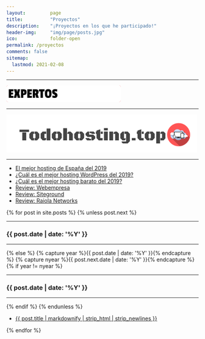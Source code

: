 ```yaml
---
layout:         page
title:          "Proyectos"
description:    "¡Proyectos en los que he participado!"
header-img:     "img/page/posts.jpg"
ico:            folder-open
permalink: /proyectos
comments: false
sitemap:
  lastmod: 2021-02-08
---
```

<hr />
<a itemprop="url" href="https://expertospcgaming.com/" target="_blank"><span itemprop="name headline"><img src="/img/page/img_posts/expertospcgaming.png" alt="Expertos PC Gaming" style="border: 0px solid #333; display: inline; background-color:#ed4250; border-radius:5px;" /></a>
<hr />
<img src="/img/page/img_posts/todo_hosting.png" alt="SEO para Nichos" style="border: 0px solid #333; display: inline;" />
<hr />
<article itemscope itemtype="http://schema.org/Article">
  <ul class="row">
    <li class="col-sm-9">
      <a itemprop="url" href="https://todohosting.top/mejor-hosting-espana/" target="_blank"><span itemprop="name headline">El mejor hosting de España del 2019</span></a>
    </li>
    <li class="col-sm-9">
      <a itemprop="url" href="https://todohosting.top/mejor-hosting-wordpress/" target="_blank"><span itemprop="name headline">¿Cuál es el mejor hosting WordPress del 2019?</span></a>
    </li>
    <li class="col-sm-9">
      <a itemprop="url" href="https://todohosting.top/mejor-hosting-barato/" target="_blank"><span itemprop="name headline">¿Cuál es el mejor hosting barato del 2019?</span></a>
    </li>
    <li class="col-sm-9">
      <a itemprop="url" href="https://todohosting.top/webempresa/" target="_blank"><span itemprop="name headline">Review: Webempresa</span></a>
    </li>
    <li class="col-sm-9">
      <a itemprop="url" href="https://todohosting.top/siteground/" target="_blank"><span itemprop="name headline">Review: Siteground</span></a>
    </li>
    <li class="col-sm-9">
      <a itemprop="url" href="https://todohosting.top/raiola-networks/" target="_blank"><span itemprop="name headline">Review: Raiola Networks</span></a>
    </li>
  </ul>
</article>
<!-- Separador -->
{% for post in site.posts %}
  {% unless post.next %}
    <hr />
    <h3 id="{{ post.date | date: '%Y' }}" class="section-heading">{{ post.date | date: '%Y' }}</h3>
    <hr />
  {% else %}
    {% capture year %}{{ post.date | date: '%Y' }}{% endcapture %}
    {% capture nyear %}{{ post.next.date | date: '%Y' }}{% endcapture %}
    {% if year != nyear %}
      <hr />
      <h3 id="{{ post.date | date: '%Y' }}" class="section-heading">{{ post.date | date: '%Y' }}</h3>
      <hr />
    {% endif %}
  {% endunless %}
  <article itemscope itemtype="http://schema.org/Article">
    <link itemprop="image" href="{% if post.featured_image %}{{ post.featured_image }}{% else %}{{ site.icon }}{% endif %}">
    <ul class="row">
      <li class="col-sm-9">
        <a itemprop="url" href="{{ post.url }}"><span itemprop="name headline">{{ post.title | markdownify | strip_html | strip_newlines }}</span></a>
      </li>
    </ul>
  </article>
{% endfor %}
